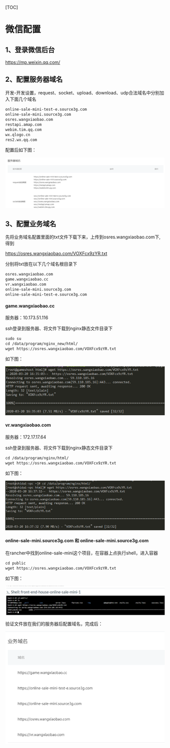 [TOC]

# 微信配置

## 1、登录微信后台
https://mp.weixin.qq.com/

## 2、配置服务器域名

开发-开发设置，request、socket、upload、download、udp合法域名中分别加入下面几个域名

```vuejs
online-sale-mini-test-e.source3g.com
online-sale-mini.source3g.com
osres.wangxiaobao.com
restapi.amap.com
webim.tim.qq.com
wx.qlogo.cn
res2.wx.qq.com
```
配置后如下图：

![avatar](img/1.png)

## 3、配置业务域名

先将业务域名配置里面的txt文件下载下来，上传到osres.wangxiaobao.com下,得到

https://osres.wangxiaobao.com/VOXFcx9zYR.txt

分别将txt放在以下几个域名根目录下
```
osres.wangxiaobao.com
game.wangxiaobao.cc
vr.wangxiaobao.com
online-sale-mini.source3g.com
online-sale-mini-test-e.source3g.com
```

#### game.wangxiaobao.cc 
服务器：10.173.51.116

ssh登录到服务器、将文件下载到nginx静态文件目录下
```
sudo su
cd /data/program/nginx_new/html/
wget https://osres.wangxiaobao.com/VOXFcx9zYR.txt
```
如下图：

![avatar](img/2.png)


#### vr.wangxiaobao.com

服务器：172.17.17.64

ssh登录到服务器、将文件下载到nginx静态文件目录下

```
cd /data/program/nginx/html/
wget https://osres.wangxiaobao.com/VOXFcx9zYR.txt
```
如下图：

![avatar](img/3.png)


#### online-sale-mini.source3g.com 和 online-sale-mini.source3g.com

在rancher中找到online-sale-mini这个项目，在容器上点执行shell，进入容器

```
cd public
wget https://osres.wangxiaobao.com/VOXFcx9zYR.txt
```
如下图：

![avatar](img/4.png)

验证文件放在我们的服务器后配置域名，完成后：

![avatar](img/5.png)
